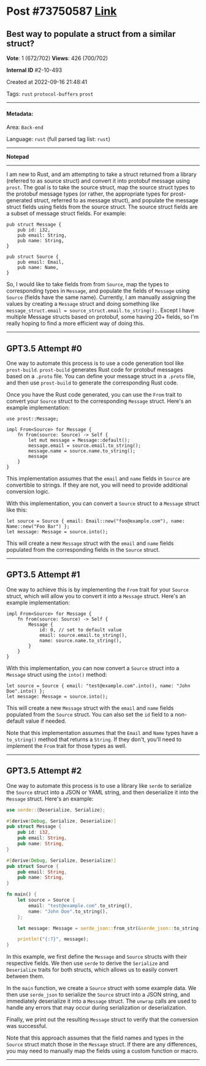 
# Post \#73750587 [Link](https://stackoverflow.com/questions/73750587/)

## Best way to populate a struct from a similar struct?

**Vote**: 1 (672/702) **Views**: 426 (700/702) 

**Internal ID** \#2-10-493

Created at 2022-09-16 21:48:41

Tags: `rust` `protocol-buffers` `prost`

----------

#### Metadata:

Area: `Back-end`

Language: `rust` (full parsed tag list: `rust`)

----------

**Notepad**


----------

I am new to Rust, and am attempting to take a struct returned from a library (referred to as source struct) and convert it into protobuf message using `prost`. The goal is to take the source struct, map the source struct types to the protobuf message types (or rather, the appropriate types for prost-generated struct, referred to as message struct), and populate the message struct fields using fields from the source struct. The source struct fields are a subset of message struct fields. For example:
```
pub struct Message {
    pub id: i32,
    pub email: String,
    pub name: String,
}

pub struct Source {
    pub email: Email,
    pub name: Name,
}
```

So, I would like to take fields from from `Source`, map the types to corresponding types in `Message`, and populate the fields of `Message` using `Source` (fields have the same name). Currently, I am manually assigning the values by creating a `Message` struct and doing something like `message_struct.email = source_struct.email.to_string();`. Except I have multiple Message structs based on protobuf, some having 20+ fields, so I'm really hoping to find a more efficient way of doing this.


----------
        
## GPT3.5 Attempt \#0

One way to automate this process is to use a code generation tool like `prost-build`. `prost-build` generates Rust code for protobuf messages based on a `.proto` file. You can define your message struct in a `.proto` file, and then use `prost-build` to generate the corresponding Rust code.

Once you have the Rust code generated, you can use the `From` trait to convert your `Source` struct to the corresponding `Message` struct. Here's an example implementation:

```
use prost::Message;

impl From<Source> for Message {
    fn from(source: Source) -> Self {
        let mut message = Message::default();
        message.email = source.email.to_string();
        message.name = source.name.to_string();
        message
    }
}
```

This implementation assumes that the `email` and `name` fields in `Source` are convertible to strings. If they are not, you will need to provide additional conversion logic.

With this implementation, you can convert a `Source` struct to a `Message` struct like this:

```
let source = Source { email: Email::new("foo@example.com"), name: Name::new("Foo Bar") };
let message: Message = source.into();
```

This will create a new `Message` struct with the `email` and `name` fields populated from the corresponding fields in the `Source` struct.

--------

## GPT3.5 Attempt \#1

One way to achieve this is by implementing the `From` trait for your `Source` struct, which will allow you to convert it into a `Message` struct. Here's an example implementation:

```
impl From<Source> for Message {
    fn from(source: Source) -> Self {
        Message {
            id: 0, // set to default value
            email: source.email.to_string(),
            name: source.name.to_string(),
        }
    }
}
```

With this implementation, you can now convert a `Source` struct into a `Message` struct using the `into()` method:

```
let source = Source { email: "test@example.com".into(), name: "John Doe".into() };
let message: Message = source.into();
```

This will create a new `Message` struct with the `email` and `name` fields populated from the `Source` struct. You can also set the `id` field to a non-default value if needed.

Note that this implementation assumes that the `Email` and `Name` types have a `to_string()` method that returns a `String`. If they don't, you'll need to implement the `From` trait for those types as well.

--------

## GPT3.5 Attempt \#2

One way to automate this process is to use a library like `serde` to serialize the `Source` struct into a JSON or YAML string, and then deserialize it into the `Message` struct. Here's an example:

```rust
use serde::{Deserialize, Serialize};

#[derive(Debug, Serialize, Deserialize)]
pub struct Message {
    pub id: i32,
    pub email: String,
    pub name: String,
}

#[derive(Debug, Serialize, Deserialize)]
pub struct Source {
    pub email: String,
    pub name: String,
}

fn main() {
    let source = Source {
        email: "test@example.com".to_string(),
        name: "John Doe".to_string(),
    };

    let message: Message = serde_json::from_str(&serde_json::to_string(&source).unwrap()).unwrap();

    println!("{:?}", message);
}
```

In this example, we first define the `Message` and `Source` structs with their respective fields. We then use `serde` to derive the `Serialize` and `Deserialize` traits for both structs, which allows us to easily convert between them.

In the `main` function, we create a `Source` struct with some example data. We then use `serde_json` to serialize the `Source` struct into a JSON string, and immediately deserialize it into a `Message` struct. The `unwrap` calls are used to handle any errors that may occur during serialization or deserialization.

Finally, we print out the resulting `Message` struct to verify that the conversion was successful.

Note that this approach assumes that the field names and types in the `Source` struct match those in the `Message` struct. If there are any differences, you may need to manually map the fields using a custom function or macro.

--------
